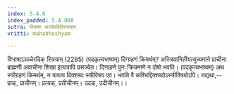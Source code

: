 ```yaml
---
index: 5.4.8
index_padded: 5.4.008
sutra: विभाषा अञ्चेरदिक्स्त्रियाम्
vritti: mahabhashyam

---
```

 विभाषाऽञ्ञ्चेरदिक् स्त्रियाम् (2285) (पदकृत्यभाष्यम्) दिग्ग्रहणं किमर्थम्? अस्त्रियामितीयत्युच्यमाने प्राचीना ब्राह्मणी अवाचीना शिखा इत्यत्रापि प्रसज्येत। दिग्ग्रहणे पुनः क्रियमाणे न दोषो भवति। (पदकृत्यभाष्यम्) अथ स्त्रीग्रहणं किमर्थम्, न यावता दिक्शब्दः स्त्रीविषय एव। भवति वै कश्चिद्दिक्शब्दोऽस्त्रीविषयोऽपि। तद्यथा,--प्राक्, प्राचीनम्। प्रत्यक्, प्रतीचीनम्। उदक्, उदीचीनम्।। 
